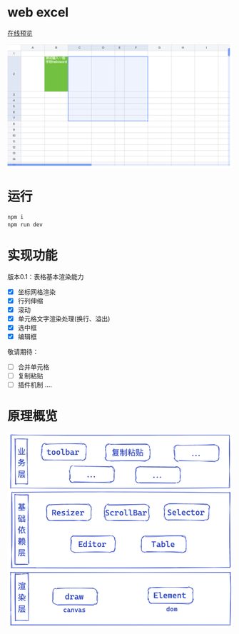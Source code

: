 # web excel

[在线预览](https://emilyyoung71415.github.io/web-excel/index.html)

<img src="./screenshots/版本1效果图.png" width="800" heght="600"/>

运行
===

```bash
npm i
npm run dev
```

实现功能
===

版本0.1：表格基本渲染能力
- [x] 坐标网格渲染
- [x] 行列伸缩
- [x] 滚动
- [x] 单元格文字渲染处理(换行、溢出)
- [x] 选中框
- [x] 编辑框 

敬请期待：
- [ ] 合并单元格
- [ ] 复制粘贴
- [ ] 插件机制
....

原理概览
===

<img src="./screenshots/版本1架构图.png" width="800" heght="600"/>